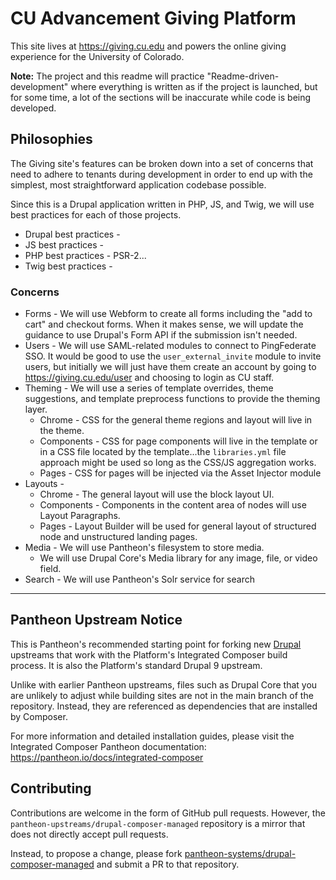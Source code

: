 # CU Advancement Giving Platform

This site lives at https://giving.cu.edu and powers the online giving experience for the University of Colorado.

**Note:** The project and this readme will practice "Readme-driven-development" where everything is written as if the project is launched, but for some time, a lot of the sections will be inaccurate while code is being developed.

## Philosophies

The Giving site's features can be broken down into a set of concerns that need to adhere to tenants during development in order to end up with the simplest, most straightforward application codebase possible.

Since this is a Drupal application written in PHP, JS, and Twig, we will use best practices for each of those projects.

- Drupal best practices - 
- JS best practices - 
- PHP best practices - PSR-2...
- Twig best practices - 

### Concerns

- Forms - We will use Webform to create all forms including the "add to cart" and checkout forms. When it makes sense, we will update the guidance to use Drupal's Form API if the submission isn't needed.
- Users - We will use SAML-related modules to connect to PingFederate SSO. It would be good to use the `user_external_invite` module to invite users, but initially we will just have them create an account by going to https://giving.cu.edu/user and choosing to login as CU staff.
- Theming - We will use a series of template overrides, theme suggestions, and template preprocess functions to provide the theming layer. 
  - Chrome - CSS for the general theme regions and layout will live in the theme.
  - Components - CSS for page components will live in the template or in a CSS file located by the template...the `libraries.yml` file approach might be used so long as the CSS/JS aggregation works.
  - Pages - CSS for pages will be injected via the Asset Injector module
- Layouts - 
  - Chrome - The general layout will use the block layout UI.
  - Components - Components in the content area of nodes will use Layout Paragraphs.
  - Pages - Layout Builder will be used for general layout of structured node and unstructured landing pages.
- Media - We will use Pantheon's filesystem to store media.
  - We will use Drupal Core's Media library for any image, file, or video field.
- Search - We will use Pantheon's Solr service for search

---

## Pantheon Upstream Notice

This is Pantheon's recommended starting point for forking new [Drupal](https://www.drupal.org/) upstreams
that work with the Platform's Integrated Composer build process. It is also the
Platform's standard Drupal 9 upstream.

Unlike with earlier Pantheon upstreams, files such as Drupal Core that you are
unlikely to adjust while building sites are not in the main branch of the 
repository. Instead, they are referenced as dependencies that are installed by
Composer.

For more information and detailed installation guides, please visit the
Integrated Composer Pantheon documentation: https://pantheon.io/docs/integrated-composer

## Contributing

Contributions are welcome in the form of GitHub pull requests. However, the
`pantheon-upstreams/drupal-composer-managed` repository is a mirror that does not
directly accept pull requests.

Instead, to propose a change, please fork [pantheon-systems/drupal-composer-managed](https://github.com/pantheon-systems/drupal-composer-managed)
and submit a PR to that repository.
